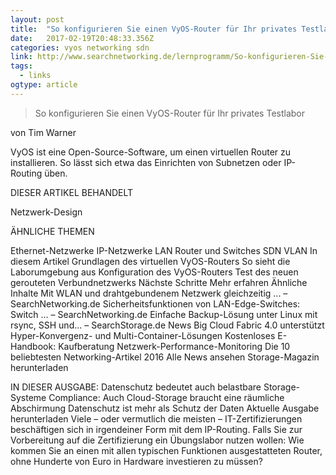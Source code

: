 ```yaml
---
layout: post 
title:  "So konfigurieren Sie einen VyOS-Router für Ihr privates Testlabor" 
date:   2017-02-19T20:48:33.356Z 
categories: vyos networking sdn
link: http://www.searchnetworking.de/lernprogramm/So-konfigurieren-Sie-einen-VyOS-Router-fuer-Ihr-privates-Testlabor 
tags:
  - links
ogtype: article 
---
```


> So konfigurieren Sie einen VyOS-Router für Ihr privates Testlabor

 
von
Tim Warner
   
VyOS ist eine Open-Source-Software, um einen virtuellen Router zu installieren. So lässt sich etwa das Einrichten von Subnetzen oder IP-Routing üben.

DIESER ARTIKEL BEHANDELT

Netzwerk-Design

ÄHNLICHE THEMEN

Ethernet-Netzwerke
IP-Netzwerke
LAN
Router und Switches
SDN
VLAN
In diesem Artikel
Grundlagen des virtuellen VyOS-Routers
So sieht die Laborumgebung aus
Konfiguration des VyOS-Routers
Test des neuen gerouteten Verbundnetzwerks
Nächste Schritte
Mehr erfahren
Ähnliche Inhalte
Mit WLAN und drahtgebundenem Netzwerk gleichzeitig ...
– SearchNetworking.de
Sicherheitsfunktionen von LAN-Edge-Switches: Switch ...
– SearchNetworking.de
Einfache Backup-Lösung unter Linux mit rsync, SSH und...
– SearchStorage.de
News
Big Cloud Fabric 4.0 unterstützt Hyper-Konvergenz- und Multi-Container-Lösungen
Kostenloses E-Handbook: Kaufberatung Netzwerk-Performance-Monitoring
Die 10 beliebtesten Networking-Artikel 2016
Alle News ansehen
Storage-Magazin herunterladen

IN DIESER AUSGABE:
Datenschutz bedeutet auch belastbare Storage-Systeme
Compliance: Auch Cloud-Storage braucht eine räumliche Abschirmung
Datenschutz ist mehr als Schutz der Daten
Aktuelle Ausgabe herunterladen
Viele – oder vermutlich die meisten – IT-Zertifizierungen beschäftigen sich in irgendeiner Form mit dem IP-Routing. Falls Sie zur Vorbereitung auf die Zertifizierung ein Übungslabor nutzen wollen: Wie kommen Sie an einen mit allen typischen Funktionen ausgestatteten Router, ohne Hunderte von Euro in Hardware investieren zu müssen?